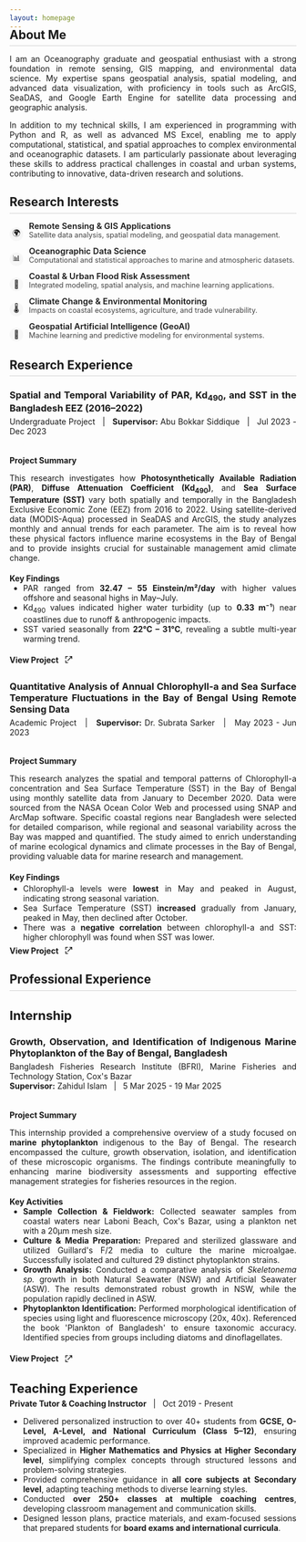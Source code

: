 ```yaml
---
layout: homepage
---
```


<style>
  /* Justify all normal text */
  body {
    text-align: justify;
  }


  h2 {
    border-bottom: 1.5px solid #d3d3d3; /* light gray line */
    padding-bottom: 0.3em; 
    margin-bottom: .5em; 
    display: block;
    width: 100%;/* ensures line spans full width */
  }
  
    #about-me {
    margin-top: -20px; /* Adds 20px of space before the "About Me" heading */

  /* Add extra top margin only to h2 except the first one */
  h2:not(:first-of-type) {
    margin-top: 1.5em; /* space before subsequent h2 */
  }
</style>

<h2 id="about-me">About Me</h2>

  <p>
    I am an Oceanography graduate and geospatial enthusiast with a strong foundation in remote sensing, GIS mapping, and environmental data science. My expertise spans geospatial analysis, spatial modeling, and advanced data visualization, with proficiency in tools such as ArcGIS, SeaDAS, and Google Earth Engine for satellite data processing and geographic analysis.
  </p>
  <p>
    In addition to my technical skills, I am experienced in programming with Python and R, as well as advanced MS Excel, enabling me to apply computational, statistical, and spatial approaches to complex environmental and oceanographic datasets. I am particularly passionate about leveraging these skills to address practical challenges in coastal and urban systems, contributing to innovative, data-driven research and solutions.
  </p>


<h2 id="research-interests">Research Interests</h2>

<ul style="list-style:none; padding-left:0;">
  <li style="margin-bottom:10px; display:flex; align-items:flex-start;">
    <span style="width:24px; height:24px; display:flex; align-items:center; justify-content:center; background:#f6f6f6; border-radius:50%; font-size:1em; margin-right:10px; flex-shrink:0; margin-top:10px;">
      🌍
    </span>
    <div>
      <div style="font-size:1.05em; font-weight:600; line-height: 1.1em; margin-bottom: 0;">Remote Sensing & GIS Applications</div>
      <div style="color:#444; font-size:.9em;">Satellite data analysis, spatial modeling, and geospatial data management.</div>
    </div>
  </li>
  <li style="margin-bottom:10px; display:flex; align-items:flex-start;">
    <span style="width:24px; height:24px; display:flex; align-items:center; justify-content:center; background:#f6f6f6; border-radius:50%; font-size:1em; margin-right:10px; flex-shrink:0; margin-top:10px;">
      📊
    </span>
    <div>
      <div style="font-size:1.05em; font-weight:600; line-height: 1.1em; margin-bottom: 0;">Oceanographic Data Science</div>
      <div style="color:#444; font-size:.9em;">Computational and statistical approaches to marine and atmospheric datasets.</div>
    </div>
  </li>
  <li style="margin-bottom:10px; display:flex; align-items:flex-start;">
    <span style="width:24px; height:24px; display:flex; align-items:center; justify-content:center; background:#f6f6f6; border-radius:50%; font-size:1em; margin-right:10px; flex-shrink:0; margin-top:10px;">
      🌊
    </span>
    <div>
      <div style="font-size:1.05em; font-weight:600; line-height: 1.1em; margin-bottom: 0;">Coastal & Urban Flood Risk Assessment</div>
      <div style="color:#444; font-size:.9em;">Integrated modeling, spatial analysis, and machine learning applications.</div>
    </div>
  </li>
  <li style="margin-bottom:10px; display:flex; align-items:flex-start;">
    <span style="width:24px; height:24px; display:flex; align-items:center; justify-content:center; background:#f6f6f6; border-radius:50%; font-size:1em; margin-right:10px; flex-shrink:0; margin-top:10px;">
      🌡️
    </span>
    <div>
      <div style="font-size:1.05em; font-weight:600; line-height: 1.1em; margin-bottom: 0;">Climate Change & Environmental Monitoring</div>
      <div style="color:#444; font-size:.9em;">Impacts on coastal ecosystems, agriculture, and trade vulnerability.</div>
    </div>
  </li>
  <li style="margin-bottom:10px; display:flex; align-items:flex-start;">
    <span style="width:24px; height:24px; display:flex; align-items:center; justify-content:center; background:#f6f6f6; border-radius:50%; font-size:1em; margin-right:10px; flex-shrink:0; margin-top:10px;">
      🤖
    </span>
    <div>
      <div style="font-size:1.05em; font-weight:600; line-height: 1.1em; margin-bottom: 0;">Geospatial Artificial Intelligence (GeoAI)</div>
      <div style="color:#444; font-size:.9em;">Machine learning and predictive modeling for environmental systems.</div>
    </div>
  </li>
</ul>


<h2 id="research-experience">Research Experience</h2>
  <h3 style="margin-bottom: 5px;">Spatial and Temporal Variability of PAR, Kd<sub>490</sub>, and SST in the Bangladesh EEZ (2016–2022)</h3>
  <p style="margin-top: 0;">Undergraduate Project &nbsp; | &nbsp; <b>Supervisor:</b> Abu Bokkar Siddique &nbsp; | &nbsp; Jul 2023 - Dec 2023</p>
  <div style="display:flex; flex-wrap:wrap; gap:1.5em;">
    
  <div style="flex:2; min-width:320px;">
    
  <h4 style="margin-bottom:.2em;">Project Summary</h4>
     
   <p> This research investigates how <strong>Photosynthetically Available Radiation (PAR)</strong>, <strong>Diffuse Attenuation Coefficient (Kd<sub>490</sub>)</strong>, and <strong>Sea Surface Temperature (SST)</strong> vary both spatially and temporally in the Bangladesh Exclusive Economic Zone (EEZ) from 2016 to 2022. Using satellite-derived data (MODIS-Aqua) processed in SeaDAS and ArcGIS, the study analyzes monthly and annual trends for each parameter. The aim is to reveal how these physical factors influence marine ecosystems in the Bay of Bengal and to provide insights crucial for sustainable management amid climate change.</p> 


  <h4 style="margin-bottom: 0;">Key Findings</h4>       
    <ul style="margin-top: 0; margin-bottom:.5em">
            <li>PAR ranged from <b>32.47 – 55 Einstein/m²/day</b> with higher values offshore and seasonal highs in May–July.</li>
            <li>Kd<sub>490</sub> values indicated higher water turbidity (up to <b>0.33 m⁻¹</b>) near coastlines due to runoff &amp; anthropogenic impacts.</li>
            <li>SST varied seasonally from <b>22°C – 31°C</b>, revealing a subtle multi-year warming trend.</li>
    </ul>

  
  <h4 style="margin-bottom: 2em">
    <a href="./projects/undergrad_project.pdf" 
       target="_blank" 
       style="text-decoration: none; color: inherit; display: inline-flex; align-items: center; gap: 6px;">
      View Project
      <svg xmlns="http://www.w3.org/2000/svg" 
           width="16" height="16" fill="currentColor" 
           viewBox="0 0 24 24" style="margin-left: 4px;">
        <path d="M14 3h7v7h-2V6.41l-9.29 9.3-1.42-1.42 9.3-9.29H14V3z"/>
        <path d="M5 5h5V3H3v7h2V5zm0 14v-5H3v7h7v-2H5z"/>
      </svg>
    </a>
  </h4>


  <h3 style="margin-bottom: 5px;"> Quantitative Analysis of Annual Chlorophyll-a and Sea Surface Temperature Fluctuations in the Bay of Bengal Using Remote Sensing Data</h3>
  <p style="margin-top: 0;">Academic Project &nbsp; | &nbsp; <b>Supervisor:</b> Dr. Subrata Sarker &nbsp; | &nbsp; May 2023 - Jun 2023</p>
  <div style="display:flex; flex-wrap:wrap; gap:1.5em;">
    
   <div style="flex:2; min-width:320px;">
    
  <h4 style="margin-bottom:.2em;">Project Summary</h4>
      
  <p> This research analyzes the spatial and temporal patterns of Chlorophyll-a concentration and Sea Surface Temperature (SST) in the Bay of Bengal using monthly satellite data from January to December 2020. Data were sourced from the NASA Ocean Color Web and processed using SNAP and ArcMap software. Specific coastal regions near Bangladesh were selected for detailed comparison, while regional and seasonal variability across the Bay was mapped and quantified. The study aimed to enrich understanding of marine ecological dynamics and climate processes in the Bay of Bengal, providing valuable data for marine research and management.</p>

 
  <h4 style="margin-bottom: 0.2em;">Key Findings</h4>
         <ul style="margin: 0">
            <li>Chlorophyll-a levels were <b>lowest</b> in May and peaked in August, indicating strong seasonal variation.</li>   
            <li>Sea Surface Temperature (SST) <b>increased</b> gradually from January, peaked in May, then declined after October.</li>
            <li>There was a <b>negative correlation</b> between chlorophyll-a and SST: higher chlorophyll was found when SST was lower.</li>
          </ul>

       
<h4 style="margin-top: .5em; margin-bottom: 2em">
  <a href="./projects/4_1_project.pdf" 
     target="_blank" 
     style="text-decoration: none; color: inherit; display: inline-flex; align-items: center; gap: 6px;">
    View Project
    <svg xmlns="http://www.w3.org/2000/svg" 
         width="16" height="16" fill="currentColor" 
         viewBox="0 0 24 24" style="margin-left: 4px;">
      <path d="M14 3h7v7h-2V6.41l-9.29 9.3-1.42-1.42 9.3-9.29H14V3z"/>
      <path d="M5 5h5V3H3v7h2V5zm0 14v-5H3v7h7v-2H5z"/>
    </svg>
  </a>
</h4>


  <h2 id="professional-experience">Professional Experience</h2>

 <h3 style= "font-size:22px; margin-bottom: .5em;">Internship</h3> 
 <h3 style="margin-bottom: 5px;">Growth, Observation, and Identification of Indigenous Marine Phytoplankton of the Bay of Bengal, Bangladesh</h3>
 <p style="margin: 0;">Bangladesh Fisheries Research Institute (BFRI), Marine Fisheries and Technology Station, Cox's Bazar</p>
  <p style="margin-top: 0;"><b>Supervisor:</b> Zahidul Islam &nbsp; | &nbsp; 5 Mar 2025 - 19 Mar 2025</p>
  <div style="display:flex; flex-wrap:wrap; gap:1.5em;">
    
  <div style="flex:2; min-width:320px;">
    
  <h4 style="margin-bottom:.2em;">Project Summary</h4>
     
   <p> This internship provided a comprehensive overview of a study focused on <strong>marine phytoplankton</strong> indigenous to the Bay of Bengal. The research encompassed the culture, growth observation, isolation, and identification of these microscopic organisms. The findings contribute meaningfully to enhancing marine biodiversity assessments and supporting effective management strategies for fisheries resources in the region.</p> 


  <h4 style="margin-bottom: 0;">Key Activities</h4>       
    <ul style="margin-top: 0; margin-bottom:.5em">
            <li><strong>Sample Collection & Fieldwork:</strong> Collected seawater samples from coastal waters near Laboni Beach, Cox's Bazar, using a plankton net with a 20µm mesh size.</li>
            <li><strong>Culture & Media Preparation:</strong> Prepared and sterilized glassware and utilized Guillard's F/2 media to culture the marine microalgae. Successfully isolated and cultured 29 distinct phytoplankton strains.</li>
            <li><strong>Growth Analysis:</strong> Conducted a comparative analysis of <i>Skeletonema sp.</i> growth in both Natural Seawater (NSW) and Artificial Seawater (ASW). The results demonstrated robust growth in NSW, while the population rapidly declined in ASW.</li>
            <li><strong>Phytoplankton Identification:</strong> Performed morphological identification of species using light and fluorescence microscopy (20x, 40x). Referenced the book 'Plankton of Bangladesh' to ensure taxonomic accuracy. Identified species from groups including diatoms and dinoflagellates.</li>
    </ul>

  
  <h4 style="margin-bottom: 2em;">
    <a href="./projects/Internship_project.pdf" 
       target="_blank" 
       style="text-decoration: none; color: inherit; display: inline-flex; align-items: center; gap: 6px;">
      View Project
      <svg xmlns="http://www.w3.org/2000/svg" 
           width="16" height="16" fill="currentColor" 
           viewBox="0 0 24 24" style="margin-left: 4px;">
        <path d="M14 3h7v7h-2V6.41l-9.29 9.3-1.42-1.42 9.3-9.29H14V3z"/>
        <path d="M5 5h5V3H3v7h2V5zm0 14v-5H3v7h7v-2H5z"/>
      </svg>
    </a>
  </h4>


<h3 style= "font-size:22px; margin-bottom: 5px;">Teaching Experience</h3> 
     <p style="margin-top: 0;"><b>Private Tutor & Coaching Instructor</b> &nbsp; | &nbsp; Oct 2019 - Present</p>
  <div style="display:flex; flex-wrap:wrap; gap:1.5em;">

   <ul style="margin-top: 0; margin-bottom:.5em">
    <li>Delivered personalized instruction to over 40+ students from <strong>GCSE, O-Level, A-Level, and National Curriculum (Class 5–12)</strong>, ensuring improved academic performance.</li>
    <li>Specialized in <strong>Higher Mathematics and Physics at Higher Secondary level</strong>, simplifying complex concepts through structured lessons and problem-solving strategies.</li>
    <li>Provided comprehensive guidance in <strong>all core subjects at Secondary level</strong>, adapting teaching methods to diverse learning styles.</li>
    <li>Conducted <strong>over 250+ classes at multiple coaching centres</strong>, developing classroom management and communication skills.</li>
    <li>Designed lesson plans, practice materials, and exam-focused sessions that prepared students for <strong>board exams and international curricula</strong>.</li>
  </ul>